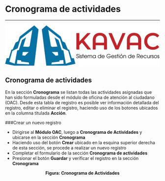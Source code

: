 # Cronograma de actividades  
***************************

![Screenshot](img/logokavac.png#imagen)

## Cronograma de actividades 

En la sección **Cronograma** se listan todas las actividades asignadas que han sido formuladas desde el módulo de oficina de atención al ciudadano (OAC). Desde esta tabla de registro es posible ver información detallada del registro, editar o eliminar el registro, haciendo uso de los botones ubicados en la columna titulada **Acción**. 

###Crear un nuevo registro

- Dirigirse al **Módulo OAC**, luego a **Cronograma de Actividades** y ubicarse en la sección **Cronograma**
- Haciendo uso del botón **Crear** ubicado en la esquina superior derecha de esta sección, se procede a realizar un nuevo registro
- Completar el formulario de la sección **Cronograma de actividades**
- Presionar el botón **Guardar** y verificar el registro en la sección **Cronograma**

<div style="text-align: center;font-weight: bold">Figura: Cronograma de Actividades</div>























   